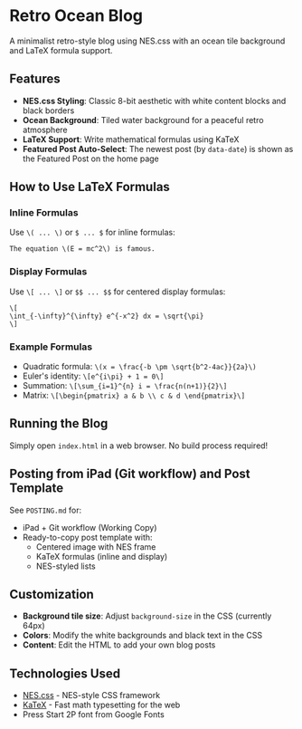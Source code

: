 # Retro Ocean Blog

A minimalist retro-style blog using NES.css with an ocean tile background and LaTeX formula support.

## Features

- **NES.css Styling**: Classic 8-bit aesthetic with white content blocks and black borders
- **Ocean Background**: Tiled water background for a peaceful retro atmosphere
- **LaTeX Support**: Write mathematical formulas using KaTeX
- **Featured Post Auto-Select**: The newest post (by `data-date`) is shown as the Featured Post on the home page

## How to Use LaTeX Formulas

### Inline Formulas
Use `\( ... \)` or `$ ... $` for inline formulas:
```
The equation \(E = mc^2\) is famous.
```

### Display Formulas
Use `\[ ... \]` or `$$ ... $$` for centered display formulas:
```
\[
\int_{-\infty}^{\infty} e^{-x^2} dx = \sqrt{\pi}
\]
```

### Example Formulas

- Quadratic formula: `\(x = \frac{-b \pm \sqrt{b^2-4ac}}{2a}\)`
- Euler's identity: `\[e^{i\pi} + 1 = 0\]`
- Summation: `\[\sum_{i=1}^{n} i = \frac{n(n+1)}{2}\]`
- Matrix: `\[\begin{pmatrix} a & b \\ c & d \end{pmatrix}\]`

## Running the Blog

Simply open `index.html` in a web browser. No build process required!

## Posting from iPad (Git workflow) and Post Template

See `POSTING.md` for:

- iPad + Git workflow (Working Copy)
- Ready-to-copy post template with:
  - Centered image with NES frame
  - KaTeX formulas (inline and display)
  - NES-styled lists

## Customization

- **Background tile size**: Adjust `background-size` in the CSS (currently 64px)
- **Colors**: Modify the white backgrounds and black text in the CSS
- **Content**: Edit the HTML to add your own blog posts

## Technologies Used

- [NES.css](https://nostalgic-css.github.io/NES.css/) - NES-style CSS framework
- [KaTeX](https://katex.org/) - Fast math typesetting for the web
- Press Start 2P font from Google Fonts
